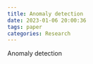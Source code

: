 ```yaml
---
title: Anomaly detection
date: 2023-01-06 20:00:36
tags: paper
categories: Research
---
```


Anomaly detection



<!--more-->



